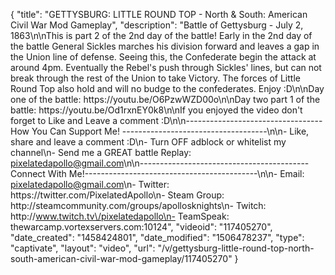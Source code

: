 {
    "title": "GETTYSBURG: LITTLE ROUND TOP - North & South: American Civil War Mod Gameplay",
    "description": "Battle of Gettysburg - July 2, 1863\n\nThis is part 2 of the 2nd day of the battle!  Early in the 2nd day of the battle General Sickles marches his division forward and leaves a gap in the Union line of defense.  Seeing this, the Confederate begin the attack at around 4pm.  Eventually the Rebel's push through Sickles' lines, but can not break through the rest of the Union to take Victory.  The forces of Little Round Top also hold and will no budge to the confederates.   Enjoy :D\n\nDay one of the battle: https:\/\/youtu.be\/O6PzwWZD00o\n\nDay two part 1 of the battle:  https:\/\/youtu.be\/Od1rxnEY0k8\n\nIf you enjoyed the video don't forget to Like and Leave a comment :D\n\n----------------------------------How You Can Support Me! ------------------------------------\n\n- Like, share and leave a comment :D\n- Turn OFF adblock or whitelist my channel\n- Send me a GREAT battle Replay: pixelatedapollo@gmail.com\n\n------------------------------------------Connect With Me!-------------------------------------------\n\n- Email: pixelatedapollo@gmail.com\n- Twitter: https:\/\/twitter.com\/PixelatedApollo\n- Steam Group:  http:\/\/steamcommunity.com\/groups\/apollosknights\n- Twitch: http:\/\/www.twitch.tv\/pixelatedapollo\n- TeamSpeak: thewarcamp.vortexservers.com:10124",
    "videoid": "117405270",
    "date_created": "1458424801",
    "date_modified": "1506478237",
    "type": "captivate",
    "layout": "video",
    "url": "\/v\/gettysburg-little-round-top-north-south-american-civil-war-mod-gameplay\/117405270"
}